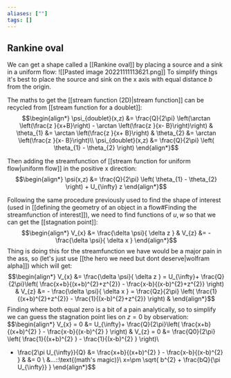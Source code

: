 ```yaml
---
aliases: [""]
tags: []
---
```


## Rankine oval

We can get a shape called a [[Rankine oval]] by placing a source and a sink in a uniform flow:
![[Pasted image 20221111113621.png]]
To simplify things it's best to place the source and sink on the x axis with equal distance $b$ from the origin.

The maths to get the [[stream function (2D)|stream function]] can be recycled from [[stream function for a doublet]]:
$$\begin{align*}
\psi_{doublet}(x,z) &=  \frac{Q}{2\pi} \left(\arctan \left(\frac{z }{x+B}\right) - \arctan \left(\frac{z }{x- B}\right)\right) & \theta_{1} &= \arctan \left(\frac{z }{x+ B}\right) & \theta_{2} &= \arctan \left(\frac{z }{x- B}\right)\\
\psi_{doublet}(x,z) &=  \frac{Q}{2\pi} \left(  \theta_{1} - \theta_{2} \right)
\end{align*}$$

Then adding the streamfunction of [[stream function for uniform flow|uniform flow]] in the positive x direction:
$$\begin{align*}
\psi(x,z) &=  \frac{Q}{2\pi} \left(  \theta_{1} - \theta_{2} \right) + U_{\infty} z
\end{align*}$$

Following the same procedure previously used to find the shape of interest (used in [[defining the geometry of an object in a flow#Finding the streamfunction of interest]]), we need to find functions of $u,w$ so that we can get the [[stagnation point]]:
$$\begin{align*}
 V_{x} &=  \frac{\delta \psi}{ \delta z } & V_{z} &=  - \frac{\delta \psi}{ \delta x } 
\end{align*}$$
Thing is doing this for the streamfunction we have would be a major pain in the ass, so (let's just use [[the hero we need but dont deserve|wolfram alpha]]) which will get:
$$\begin{align*}
 V_{x} &=  \frac{\delta \psi}{ \delta z } = U_{\infty}+ \frac{Q}{2\pi}\left( \frac{x+b}{(x+b)^{2}+z^{2}} - \frac{x-b}{(x-b)^{2}+z^{2}} \right) & V_{z} &=  - \frac{\delta \psi}{ \delta x } = \frac{Qz}{2\pi} \left( \frac{1}{(x+b)^{2}+z^{2}} - \frac{1}{(x-b)^{2}+z^{2}} \right) & 
\end{align*}$$
Finding where both equal zero is a bit of a pain analytically, so to simplify we can guess the stagnation point lies on $z=0$ by observation:
$$\begin{align*}
V_{x} = 0 &=  U_{\infty}+ \frac{Q}{2\pi}\left( \frac{x+b}{(x+b)^{2} } - \frac{x-b}{(x-b)^{2} } \right) & V_{z} = 0 &=    \frac{Q0}{2\pi} \left( \frac{1}{(x+b)^{2} } - \frac{1}{(x-b)^{2} } \right)\\
 - \frac{2\pi U_{\infty}}{Q}  &= \frac{x+b}{(x+b)^{2} } - \frac{x-b}{(x-b)^{2} } & &= 0 \\
&...\:\:\text{(math's magic)}\\
x=\pm \sqrt{    b^{2}  + \frac{bQ}{\pi U_{\infty}} }
\end{align*}$$

